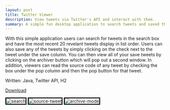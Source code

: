 ```yaml
---
layout: post
title: Twitter Viewer
description: View tweets via Twitter's API and interact with them.
summary: A simple fun desktop application to search tweets and saved them.
---
```

<style>
    h1{
        color: skyblue;
    }
</style>
With this simple application users can search for tweets in the search box and have the most recent 20 revelant tweets display in list order. Users can also save any of the tweets by simply clicking on the check next to the tweet under the save column. You can then view all of your save tweets by clicking on the archiver button which will pop out a second window. In addition, viewers can read the source code of any tweet by checking the box under the pop column and then the pop button for that tweet.

Written: Java, Twitter API, H2

<a href="https://github.com/Michaelamay/TwitterViewer/raw/master/dist/TweetViewer.jar">Download</a>

<img src="https://i.ibb.co/XY2y5V6/search.png" alt="search" border="3">
<img src="https://i.ibb.co/D9frf9H/source-tweet.png" alt="source-tweet" border="3">
<img src="https://i.ibb.co/r7Tzhqw/archive-mode.png" alt="archive-mode" border="3">








